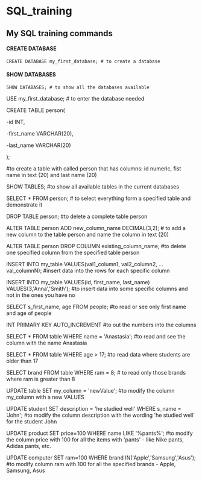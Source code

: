# SQL_training

## My SQL training commands


#### CREATE DATABASE

```
CREATE DATABASE my_first_database; # to create a database
```

#### SHOW DATABASES

```
SHOW DATABASES; # to show all the databases available
```


USE my_first_database; # to enter the database needed

CREATE TABLE person(

  -id INT,

  -first_name VARCHAR(20),

  -last_name VARCHAR(20)

  );

  #to create a table with called person that has columns: id numeric, fist name in text (20) and last name (20)

  SHOW TABLES; #to show all available tables in the current databases

  SELECT * FROM person; # to select everything form a specified table and demonstrate it

DROP TABLE person; #to delete a complete table person

ALTER TABLE person ADD new_column_name DECIMAL(3,2); # to add a new column to the table person and name the column in text (20)

ALTER TABLE person DROP COLUMN existing_column_name; #to delete one specified column from the specified table person

INSERT INTO my_table VALUES(val1_column1, val2_column2, ... val_columnN); #insert data into the rows for each specific column

INSERT INTO my_table  VALUES(id, first_name, last_name) VALUES(3,'Anna','Smith');
#to insert data into some specific columns and not in the ones you have no

SELECT s_first_name, age FROM people; #to read or see only first name and age of people

INT PRIMARY KEY AUTO_INCREMENT #to out the numbers into  the columns

SELECT * FROM table WHERE name = 'Anastasia'; #to read and see the column with the name Anastasia

SELECT * FROM table WHERE age > 17; #to read data where students are older than 17

SELECT brand FROM table WHERE ram = 8; # to read only those brands where ram is  greater than 8

UPDATE table SET my_column = 'newValue';
#to modify the column my_column with a new VALUES

UPDATE student SET description = 'he studied well' WHERE s_name = 'John';
#to modify the column description with the wording 'he studied well' for the student John

UPDATE product SET price=100 WHERE name LIKE '%pants%';
#to modify the column price with 100 for all the items with 'pants' - like Nike pants, Adidas pants, etc.

UPDATE computer SET ram=100 WHERE brand IN('Apple','Samsung','Asus');
#to modify column ram with 100 for all the specified brands - Apple, Samsung, Asus
